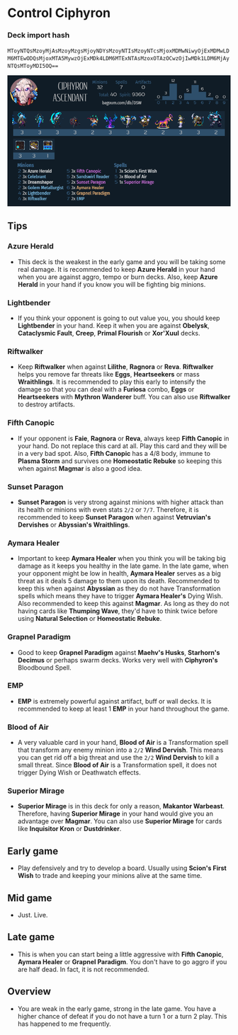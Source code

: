 # Control Ciphyron

### Deck import hash
`MToyNTQsMzoyMjAsMzoyMzgsMjoyNDYsMzoyNTIsMzoyNTcsMjoxMDMwNiwyOjExMDMwLDM6MTEwODQsMjoxMTA5MywzOjExMDk4LDM6MTExNTAsMzoxOTAzOCwzOjIwMDk1LDM6MjAyNTQsMToyMDI5OQ==`

![](Deck_Images/Control_Ciphyron.png)

## Tips
### Azure Herald
  - This deck is the weakest in the early game and you will be taking some real damage.
  It is recommended to keep **Azure Herald** in your hand when you are against aggro, tempo or burn decks.
  Also, keep **Azure Herald** in your hand if you know you will be fighting big minions.
    

### Lightbender
  - If you think your opponent is going to out value you, you should keep **Lightbender** in your hand.
  Keep it when you are against **Obelysk**, **Cataclysmic Fault**, **Creep**, **Primal Flourish** or **Xor'Xuul** decks.
    
    
### Riftwalker
  - Keep **Riftwalker** when against **Lilithe**, **Ragnora** or **Reva**.
  **Riftwalker** helps you remove far threats like **Eggs**, **Heartseekers** or mass **Wraithlings**.
  It is recommended to play this early to intensify the damage
  so that you can deal with a **Furiosa** combo, **Eggs** or **Heartseekers** with **Mythron Wanderer** buff.
  You can also use **Riftwalker** to destroy artifacts.
    

### Fifth Canopic
  - If your opponent is **Faie**, **Ragnora** or **Reva**, always keep **Fifth Canopic** in your hand.
  Do not replace this card at all. Play this card and they will be in a very bad spot.
  Also, **Fifth Canopic** has a 4/8 body, immune to **Plasma Storm** and survives one **Homeostatic Rebuke** so keeping this when against **Magmar** is also a good idea.
  
  
### Sunset Paragon
  - **Sunset Paragon** is very strong against minions with higher attack than its health or minions with even stats `2/2` or `7/7`.
  Therefore, it is recommended to keep **Sunset Paragon** when against **Vetruvian's Dervishes** or **Abyssian's Wraithlings**.


### Aymara Healer
  - Important to keep **Aymara Healer** when you think you will be taking big damage as it keeps you healthy in the late game.
  In the late game, when your opponent might be low in health, **Aymara Healer** serves as a big threat as it deals 5 damage to them upon its death.
  Recommended to keep this when against **Abyssian** as they do not have Transformation spells which means they have to trigger **Aymara Healer's** Dying Wish.
  Also recommended to keep this against **Magmar**.
  As long as they do not having cards like **Thumping Wave**, they'd have to think twice before using **Natural Selection** or **Homeostatic Rebuke**.

  
### Grapnel Paradigm
  - Good to keep **Grapnel Paradigm** against **Maehv's Husks**, **Starhorn's Decimus** or perhaps swarm decks.
  Works very well with **Ciphyron's** Bloodbound Spell.


### EMP
  - **EMP** is extremely powerful against artifact, buff or wall decks.
  It is recommended to keep at least 1 **EMP** in your hand throughout the game.


### Blood of Air
  - A very valuable card in your hand,
  **Blood of Air** is a Transformation spell that transform any enemy minion into a `2/2` **Wind Dervish**.
  This means you can get rid off a big threat and use the `2/2` **Wind Dervish** to kill a small threat.
  Since **Blood of Air** is a Transformation spell, it does not trigger Dying Wish or Deathwatch effects.


### Superior Mirage
  - **Superior Mirage** is in this deck for only a reason, **Makantor Warbeast**.
  Therefore, having **Superior Mirage** in your hand would give you an advantage over **Magmar**.
  You can also use **Superior Mirage** for cards like **Inquisitor Kron** or **Dustdrinker**.


## Early game
  - Play defensively and try to develop a board.
  Usually using **Scion's First Wish** to trade and keeping your minions alive at the same time.


## Mid game
  - Just. Live.
  
  
## Late game
  - This is when you can start being a little aggressive with **Fifth Canopic**, **Aymara Healer** or **Grapnel Paradigm**.
  You don't have to go aggro if you are half dead. In fact, it is not recommended.


## Overview
  - You are weak in the early game, strong in the late game.
  You have a higher chance of defeat if you do not have a turn 1 or a turn 2 play. This has happened to me frequently.
